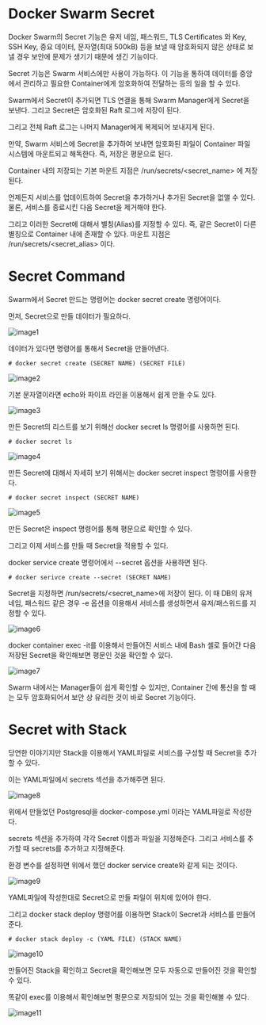 # Docker Swarm Secret

Docker Swarm의 Secret 기능은 유저 네임, 패스워드, TLS Certificates 와 Key, SSH Key, 중요 데이터, 문자열(최대 500kB) 등을 보낼 때 암호화되지 않은 상태로 보낼 경우 보안에 문제가 생기기 때문에 생긴 기능이다.

Secret 기능은 Swarm 서비스에만 사용이 가능하다. 이 기능을 통하여 데이터를 중앙에서 관리하고 필요한 Container에게 암호화하여 전달하는 등의 일을 할 수 있다.

Swarm에서 Secret이 추가되면 TLS 연결을 통해 Swarm Manager에게 Secret을 보낸다. 그리고 Secret은 암호화된 Raft 로그에 저장이 된다. 

그리고 전체 Raft 로그는 나머지 Manager에게 복제되어 보내지게 된다.

만약, Swarm 서비스에 Secret을 추가하여 보내면 암호화된 파일이 Container 파일 시스템에 마운트되고 해독한다. 즉, 저장은 평문으로 된다.

Container 내의 저장되는 기본 마운트 지점은 /run/secrets/<secret_name> 에 저장된다.

언제든지 서비스를 업데이트하여 Secret을 추가하거나 추가된 Secret을 없앨 수 있다. 물론, 서비스를 종료시킨 다음 Secret을 제거해야 한다.

그리고 이러한 Secret에 대해서 별칭(Alias)를 지정할 수 있다. 즉, 같은 Secret이 다른 별칭으로 Container 내에 존재할 수 있다. 마운트 지점은 /run/secrets/<secret_alias> 이다.

# Secret Command

Swarm에서 Secret 만드는 명령어는 docker secret create 명령어이다.

먼저, Secret으로 만들 데이터가 필요하다.

![image1]()

데이터가 있다면 명령어를 통해서 Secret을 만들어낸다.

```
# docker secret create (SECRET NAME) (SECRET FILE)
```

![image2]()

기본 문자열이라면 echo와 파이프 라인을 이용해서 쉽게 만들 수도 있다.

![image3]()

만든 Secret의 리스트를 보기 위해선 docker secret ls 명령어를 사용하면 된다.

```
# docker secret ls
```

![image4]()

만든 Secret에 대해서 자세히 보기 위해서는 docker secret inspect 명령어를 사용한다.

```
# docker secret inspect (SECRET NAME)
```

![image5]()

만든 Secret은 inspect 명령어를 통해 평문으로 확인할 수 있다.

그리고 이제 서비스를 만들 때 Secret을 적용할 수 있다.

docker service create 명령어에서 --secret 옵션을 사용하면 된다.

```
# docker serivce create --secret (SECRET NAME)
```

Secret을 지정하면 /run/secrets/<secret_name>에 저장이 된다. 이 때 DB의 유저 네임, 패스워드 같은 경우 -e 옵션을 이용해서 서비스를 생성하면서 유저/패스워드를 지정할 수 있다.

![image6]()

docker container exec -it를 이용해서 만들어진 서비스 내에 Bash 셸로 들어간 다음 저장된 Secret을 확인해보면 평문인 것을 확인할 수 있다.

![image7]()

Swarm 내에서는 Manager들이 쉽게 확인할 수 있지만, Container 간에 통신을 할 때는 모두 암호화되어서 보안 상 유리한 것이 바로 Secret 기능이다.

# Secret with Stack

당연한 이야기지만 Stack을 이용해서 YAML파일로 서비스를 구성할 때 Secret을 추가할 수 있다.

이는 YAML파일에서 secrets 섹션을 추가해주면 된다.

![image8]()

위에서 만들었던 Postgresql을 docker-compose.yml 이라는 YAML파일로 작성한다.

secrets 섹션을 추가하여 각각 Secret 이름과 파일을 지정해준다. 그리고 서비스를 추가할 때 secrets를 추가하고 지정해준다.

환경 변수를 설정하면 위에서 했던 docker service create와 같게 되는 것이다.

![image9]()

YAML파일에 작성한대로 Secret으로 만들 파일이 위치에 있어야 한다.

그리고 docker stack deploy 명령어를 이용하면 Stack이 Secret과 서비스를 만들어준다.

```
# docker stack deploy -c (YAML FILE) (STACK NAME)
```

![image10]()

만들어진 Stack을 확인하고 Secret을 확인해보면 모두 자동으로 만들어진 것을 확인할 수 있다.

똑같이 exec를 이용해서 확인해보면 평문으로 저장되어 있는 것을 확인해볼 수 있다.

![image11]()
